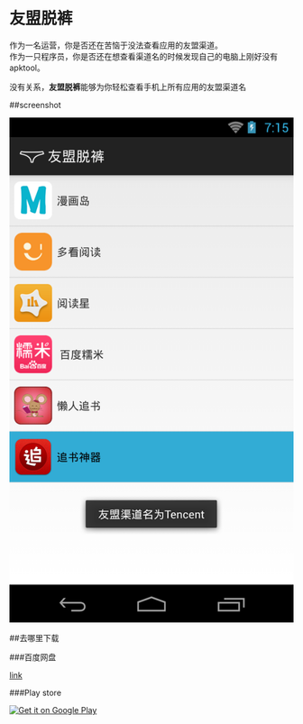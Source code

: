 # 友盟脱裤

作为一名运营，你是否还在苦恼于没法查看应用的友盟渠道。  
作为一只程序员，你是否还在想查看渠道名的时候发现自己的电脑上刚好没有apktool。

没有关系，**友盟脱裤**能够为你轻松查看手机上所有应用的友盟渠道名

##screenshot

![](./screenshot.png)

##去哪里下载

###百度网盘

[link](http://pan.baidu.com/s/1eQtJilO)

###Play store

<a href="https://play.google.com/store/apps/details?id=me.biubiubiu.umengpantsoff">
  <img alt="Get it on Google Play"
       src="/images/brand/en_generic_rgb_wo_60.png" />
</a>

